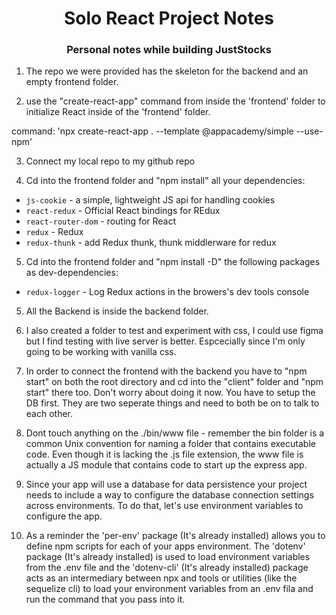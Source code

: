<h1 align="center">Solo React Project Notes</h1>
<h3 align="center">Personal notes while building JustStocks</h3>


1. The repo we were provided has the skeleton for the backend and an empty frontend folder.

2. use the "create-react-app" command from inside the 'frontend' folder to initialize React inside of the 'frontend' folder. 

command: 'npx create-react-app . --template @appacademy/simple --use-npm'

3. Connect my local repo to my github repo

4. Cd into the frontend folder and "npm install" all your dependencies:
- `js-cookie` - a simple, lightweight JS api for handling cookies
- `react-redux` - Official React bindings for REdux
- `react-router-dom` - routing for React
- `redux` - Redux
- `redux-thunk` - add Redux thunk, thunk middlerware for redux

5. Cd into the frontend folder and "npm install -D" the following packages as dev-dependencies:
- `redux-logger` - Log Redux actions in the browers's dev tools console


5. All the Backend is inside the backend folder.

6. I also created a folder to test and experiment with css, I could use figma but I find testing with live server is better. Espcecially since I'm only going to be working with vanilla css.

7. In order to connect the frontend with the backend you have to "npm start" on both the root directory and cd into the "client" folder and "npm start" there too. Don't worry about doing it now. You have to setup the DB first. They are two seperate things and need to both be on to talk to each other.

7. Dont touch anything on the ./bin/www file - remember the bin folder is a common Unix convention for naming a folder that contains executable code. Even though it is lacking the .js file extension, the www file is actually a JS module that contains code to start up the express app.

8. Since your app will use a database for data persistence your project needs to include a way to configure the database connection settings across environments. To do that, let's use environment variables to configure the app.

9. As a reminder the 'per-env' package (It's already installed) allows you to define npm scripts for each of your apps environment. The 'dotenv' package (It's already installed) is used to load environment variables from the .env file and the 'dotenv-cli' (It's already installed) package acts as an intermediary between npx and tools or utilities (like the sequelize cli) to load your environment variables from an .env fila and run the command that you pass into it.